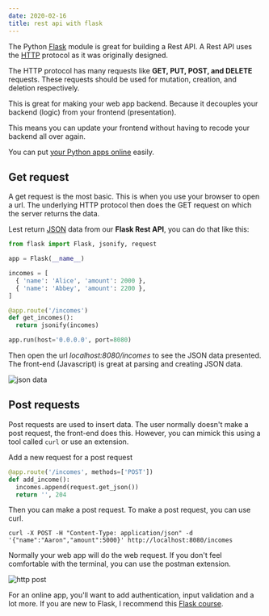 ```yaml
---
date: 2020-02-16
title: rest api with flask
---
```

The Python <a href="https://palletsprojects.com/p/flask/">Flask</a> module is great for building a Rest API. A Rest API uses the <a href="https://en.wikipedia.org/wiki/Hypertext_Transfer_Protocol">HTTP</a> protocol as it was originally designed. 

The HTTP protocol has many requests like **GET, PUT, POST, and DELETE** requests. These requests should be used for mutation, creation, and deletion respectively.

This is great for making your web app backend. Because it decouples your backend (logic) from your frontend (presentation). 

This means you can update your frontend without having to recode your backend all over again.

You can put <a href="https://pythonbasics.org/python-to-web/">your Python apps online</a> easily.


## Get request

A get request is the most basic. This is when you use your browser to open a url. The underlying HTTP protocol then does the GET request on which the server returns the data.

Lest return <a href="https://pythonprogramminglanguage.com/python-json/">JSON</a> data from our **Flask Rest API**, you can do that like this:

```python
from flask import Flask, jsonify, request

app = Flask(__name__)

incomes = [
  { 'name': 'Alice', 'amount': 2000 },
  { 'name': 'Abbey', 'amount': 2200 },
]

@app.route('/incomes')
def get_incomes():
  return jsonify(incomes)

app.run(host='0.0.0.0', port=8080)
```

Then open the url *localhost:8080/incomes* to see the JSON data presented. The front-end (Javascript) is great at parsing and creating JSON data.

![json data](https://dev-to-uploads.s3.amazonaws.com/i/emcxcqhlfamydf81vrjz.png)

## Post requests

Post requests are used to insert data. The user normally doesn't make a post request, the front-end does this. However, you can mimick this using a tool called `curl` or use an extension.

Add a new request for a post request

```python
@app.route('/incomes', methods=['POST'])
def add_income():
  incomes.append(request.get_json())
  return '', 204
```

Then you can make a post request. To make a post request, you can use curl.

    curl -X POST -H "Content-Type: application/json" -d '{"name":"Aaron","amount":5000}' http://localhost:8080/incomes 

Normally your web app will do the web request. If you don't feel comfortable with the terminal, you can use the postman extension.

![http post](https://dev-to-uploads.s3.amazonaws.com/i/rsxuuiw2u8ybjvcnakm6.png)

For an online app, you'll want to add authentication, input validation and a lot more. If you are new to Flask, I recommend this <a href="https://gumroad.com/l/IMzBy">Flask course</a>.
